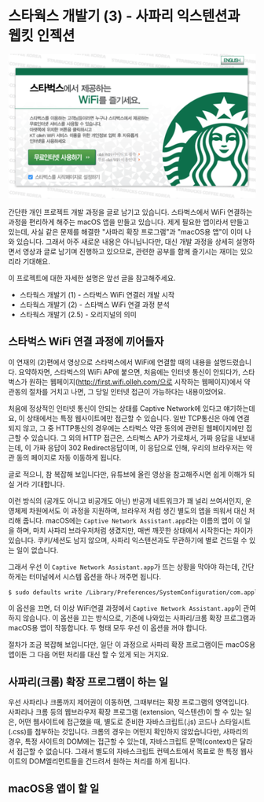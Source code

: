 # 스타웍스 개발기 (3) - 사파리 익스텐션과 웹킷 인젝션

![](starworks/starbucks-captive-01.png)

간단한 개인 프로젝트 개발 과정을 글로 남기고 있습니다. 스타벅스에서 WiFi 연결하는 과정을 편리하게 해주는 macOS 앱을 만들고 있습니다. 제게 필요한 앱이라서 만들고 있는데, 사실 같은 문제를 해결한 "사파리 확장 프로그램"과 "macOS용 앱"이 이미 나와 있습니다. 그래서 아주 새로운 내용은 아니닙니다만, 대신 개발 과정을 상세히 설명하면서 영상과 글로 남기며 진행하고 있으므로, 관련한 공부를 함께 즐기시는 재미는 있으리라 기대해요.

이 프로젝트에 대한 자세한 설명은 앞선 글을 참고해주세요.

* 스타웍스 개발기 (1) - 스타벅스 WiFi 연결러 개발 시작
* 스타웍스 개발기 (2) - 스타벅스 WiFi 연결 과정 분석
* 스타웍스 개발기 (2.5) - 오리지널의 의미

## 스타벅스 WiFi 연결 과정에 끼어들자

이 연재의 (2)편에서 영상으로 스타벅스에서 WiFi에 연결할 때의 내용을 설명드렸습니다. 요약하자면, 스타벅스의 WiFi AP에 붙으면, 처음에는 인터넷 통신이 안되다가, 스타벅스가 원하는 웹페이지(http://first.wifi.olleh.com/으로 시작하는 웹페이지)에서 약관동의 절차를 거치고 나면, 그 당일 인터넷 접근이 가능하다는 내용이었어요.

처음에 정상적인 인터넷 통신이 안되는 상태를 Captive Network에 있다고 얘기하는데요, 이 상태에서는 특정 웹사이트에만 접근할 수 있습니다. 일반 TCP통신은 아예 연결되지 않고, 그 중 HTTP통신의 경우에는 스타벅스 약관 동의에 관련된 웹페이지에만 접근할 수 있습니다. 그 외의 HTTP 접근은, 스타벅스 AP가 가로채서, 가짜 응답을 내보내는데, 이 가짜 응답이 302 Redirect응답이며, 이 응답으로 인해, 우리의 브라우저는 약관 동의 페이지로 자동 이동하게 됩니다.

글로 적으니, 참 복잡해 보입니다만, 유튜브에 올린 영상을 참고해주시면 쉽게 이해가 되실 거라 기대합니다.

이런 방식의 (공개도 아니고 비공개도 아닌) 반공개 네트워크가 꽤 널리 쓰여서인지, 운영체제 차원에서도 이 과정을 지원하며, 브라우저 처럼 생긴 별도의 앱을 띄워서 대신 처리해 줍니다. macOS에는 `Captive Network Assistant.app`라는 이름의 앱이 이 일을 하며, 마치 사파리 브라우저처럼 생겼지만, 매번 깨끗한 상태에서 시작한다는 차이가 있습니다. 쿠키/세션도 남지 않으며, 사파리 익스텐션과도 무관하기에 별로 건드릴 수 있는 일이 없습니다.

그래서 우선 이 `Captive Network Assistant.app`가 뜨는 상황을 막아야 하는데, 간단하게는 터미널에서 시스템 옵션을 하나 꺼주면 됩니다.

``` bash
$ sudo defaults write /Library/Preferences/SystemConfiguration/com.apple.captive.control Active -boolean false
```

이 옵션을 끄면, 더 이상 WiFi연결 과정에서 `Captive Network Assistant.app`이 관여하지 않습니다. 이 옵션을 끄는 방식으로, 기존에 나와있는 사파리/크롬 확장 프로그램과 macOS용 앱이 작동합니다. 두 형태 모두 우선 이 옵션을 꺼야 합니다.

절차가 조금 복잡해 보입니다만, 일단 이 과정으로 사파리 확장 프로그램이든 macOS용 앱이든 그 다음 어떤 처리를 대신 할 수 있게 되는 거지요.

## 사파리(크롬) 확장 프로그램이 하는 일

우선 사파리나 크롬까지 제어권이 이동하면, 그때부터는 확장 프로그램의 영역입니다. 사파리나 크롬 등의 웹브라우저 확장 프로그램 (extension, 익스텐션)이 할 수 있는 일은, 어떤 웹사이트에 접근했을 때, 별도로 준비한 자바스크립트(.js) 코드나 스타일시트(.css)를 첨부하는 것입니다. 크롬의 경우는 어떤지 확인하지 않았습니다만, 사파리의 경우, 특정 사이트의 DOM에는 접근할 수 있는데, 자바스크립트 문맥(context)은 달라서 접근할 수 없습니다. 그래서 별도의 자바스크립트 컨텍스트에서 목표로 한 특정 웹사이트의 DOM엘리먼트들을 건드려서 원하는 처리를 하게 됩니다.


## macOS용 앱이 할 일
